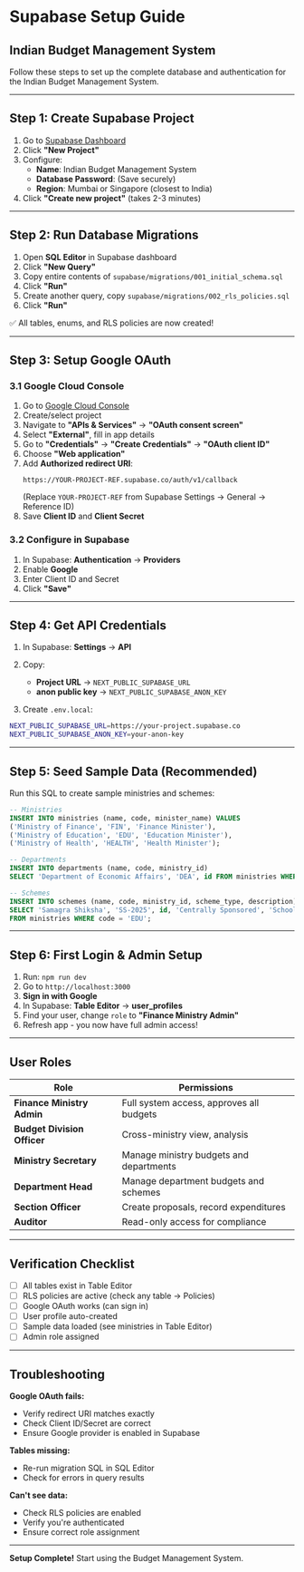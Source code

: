 # Supabase Setup Guide
## Indian Budget Management System

Follow these steps to set up the complete database and authentication for the Indian Budget Management System.

---

## Step 1: Create Supabase Project

1. Go to [Supabase Dashboard](https://supabase.com/dashboard)
2. Click **"New Project"**
3. Configure:
   - **Name**: Indian Budget Management System
   - **Database Password**: (Save securely)
   - **Region**: Mumbai or Singapore (closest to India)
4. Click **"Create new project"** (takes 2-3 minutes)

---

## Step 2: Run Database Migrations

1. Open **SQL Editor** in Supabase dashboard
2. Click **"New Query"**
3. Copy entire contents of `supabase/migrations/001_initial_schema.sql`
4. Click **"Run"**
5. Create another query, copy `supabase/migrations/002_rls_policies.sql`
6. Click **"Run"**

✅ All tables, enums, and RLS policies are now created!

---

## Step 3: Setup Google OAuth

### 3.1 Google Cloud Console

1. Go to [Google Cloud Console](https://console.cloud.google.com)
2. Create/select project
3. Navigate to **"APIs & Services"** → **"OAuth consent screen"**
4. Select **"External"**, fill in app details
5. Go to **"Credentials"** → **"Create Credentials"** → **"OAuth client ID"**
6. Choose **"Web application"**
7. Add **Authorized redirect URI**:
   ```
   https://YOUR-PROJECT-REF.supabase.co/auth/v1/callback
   ```
   (Replace `YOUR-PROJECT-REF` from Supabase Settings → General → Reference ID)
8. Save **Client ID** and **Client Secret**

### 3.2 Configure in Supabase

1. In Supabase: **Authentication** → **Providers**
2. Enable **Google**
3. Enter Client ID and Secret
4. Click **"Save"**

---

## Step 4: Get API Credentials

1. In Supabase: **Settings** → **API**
2. Copy:
   - **Project URL** → `NEXT_PUBLIC_SUPABASE_URL`
   - **anon public key** → `NEXT_PUBLIC_SUPABASE_ANON_KEY`

3. Create `.env.local`:
```bash
NEXT_PUBLIC_SUPABASE_URL=https://your-project.supabase.co
NEXT_PUBLIC_SUPABASE_ANON_KEY=your-anon-key
```

---

## Step 5: Seed Sample Data (Recommended)

Run this SQL to create sample ministries and schemes:

```sql
-- Ministries
INSERT INTO ministries (name, code, minister_name) VALUES
('Ministry of Finance', 'FIN', 'Finance Minister'),
('Ministry of Education', 'EDU', 'Education Minister'),
('Ministry of Health', 'HEALTH', 'Health Minister');

-- Departments
INSERT INTO departments (name, code, ministry_id)
SELECT 'Department of Economic Affairs', 'DEA', id FROM ministries WHERE code = 'FIN';

-- Schemes
INSERT INTO schemes (name, code, ministry_id, scheme_type, description)
SELECT 'Samagra Shiksha', 'SS-2025', id, 'Centrally Sponsored', 'School education'
FROM ministries WHERE code = 'EDU';
```

---

## Step 6: First Login & Admin Setup

1. Run: `npm run dev`
2. Go to `http://localhost:3000`
3. **Sign in with Google**
4. In Supabase: **Table Editor** → **user_profiles**
5. Find your user, change `role` to **"Finance Ministry Admin"**
6. Refresh app - you now have full admin access!

---

## User Roles

| Role | Permissions |
|------|-------------|
| **Finance Ministry Admin** | Full system access, approves all budgets |
| **Budget Division Officer** | Cross-ministry view, analysis |
| **Ministry Secretary** | Manage ministry budgets and departments |
| **Department Head** | Manage department budgets and schemes |
| **Section Officer** | Create proposals, record expenditures |
| **Auditor** | Read-only access for compliance |

---

## Verification Checklist

- [ ] All tables exist in Table Editor
- [ ] RLS policies are active (check any table → Policies)
- [ ] Google OAuth works (can sign in)
- [ ] User profile auto-created
- [ ] Sample data loaded (see ministries in Table Editor)
- [ ] Admin role assigned

---

## Troubleshooting

**Google OAuth fails:**
- Verify redirect URI matches exactly
- Check Client ID/Secret are correct
- Ensure Google provider is enabled in Supabase

**Tables missing:**
- Re-run migration SQL in SQL Editor
- Check for errors in query results

**Can't see data:**
- Check RLS policies are enabled
- Verify you're authenticated
- Ensure correct role assignment

---

**Setup Complete!** Start using the Budget Management System.
